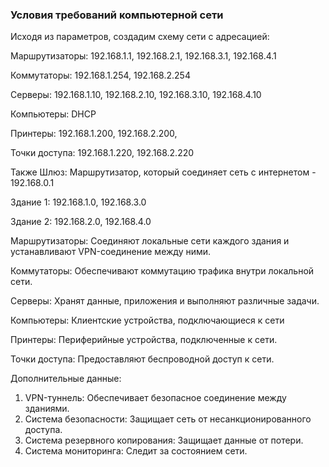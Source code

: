### Условия требований компьютерной сети

Исходя из параметров, создадим схему сети с адресацией:

Маршрутизаторы: 192.168.1.1, 192.168.2.1, 192.168.3.1, 192.168.4.1

Коммутаторы: 192.168.1.254, 192.168.2.254

Серверы: 192.168.1.10, 192.168.2.10, 192.168.3.10, 192.168.4.10

Компьютеры: DHCP

Принтеры: 192.168.1.200, 192.168.2.200, 

Точки доступа: 192.168.1.220, 192.168.2.220

Также Шлюз: Маршрутизатор, который соединяет сеть с интернетом - 192.168.0.1

Здание 1: 192.168.1.0, 192.168.3.0

Здание 2: 192.168.2.0, 192.168.4.0

Маршрутизаторы: Соединяют локальные сети каждого здания и устанавливают VPN-соединение между ними.

Коммутаторы: Обеспечивают коммутацию трафика внутри локальной сети.

Серверы: Хранят данные, приложения и выполняют различные задачи.

Компьютеры: Клиентские устройства, подключающиеся к сети

Принтеры: Периферийные устройства, подключенные к сети.

Точки доступа: Предоставляют беспроводной доступ к сети.

Дополнительные данные:
1) VPN-туннель: Обеспечивает безопасное соединение между зданиями.
2) Система безопасности: Защищает сеть от несанкционированного доступа.
3) Система резервного копирования: Защищает данные от потери.
4) Система мониторинга: Следит за состоянием сети.
